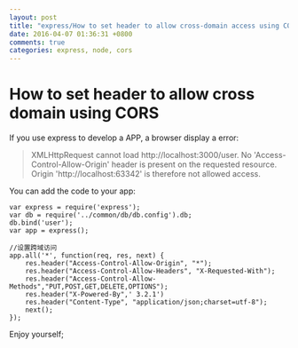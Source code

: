 ```yaml
---
layout: post
title: "express/How to set header to allow cross-domain access using CORS"
date: 2016-04-07 01:36:31 +0800
comments: true
categories: express, node, cors
---
```


How to set header to allow cross domain using CORS
=====

If you use express to develop a APP, a browser display a error:

> XMLHttpRequest cannot load http://localhost:3000/user. No 'Access-Control-Allow-Origin' header is present on the requested resource. Origin 'http://localhost:63342' is therefore not allowed access.

You can add the code to your app:

	var express = require('express');
	var db = require('../common/db/db.config').db;
	db.bind('user');
	var app = express();

	//设置跨域访问  
	app.all('*', function(req, res, next) {  
	    res.header("Access-Control-Allow-Origin", "*");  
	    res.header("Access-Control-Allow-Headers", "X-Requested-With");  
	    res.header("Access-Control-Allow-Methods","PUT,POST,GET,DELETE,OPTIONS");  
	    res.header("X-Powered-By",' 3.2.1')  
	    res.header("Content-Type", "application/json;charset=utf-8");  
	    next();  
	});


Enjoy yourself;